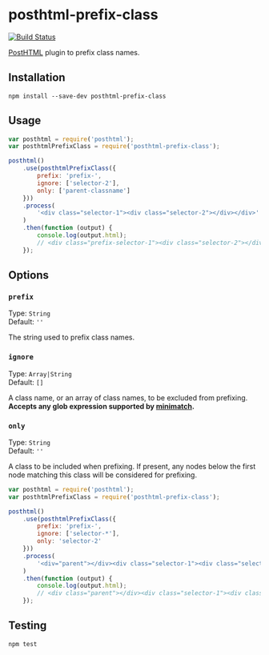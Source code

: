 # posthtml-prefix-class

[![Build Status](https://travis-ci.org/stevenbenisek/posthtml-prefix-class.svg)](https://travis-ci.org/stevenbenisek/posthtml-prefix-class)

[PostHTML](https://github.com/posthtml/posthtml) plugin to prefix class names.

## Installation

```shell
npm install --save-dev posthtml-prefix-class
```

## Usage

```js
var posthtml = require('posthtml');
var posthtmlPrefixClass = require('posthtml-prefix-class');

posthtml()
    .use(posthtmlPrefixClass({
        prefix: 'prefix-',
        ignore: ['selector-2'],
        only: ['parent-classname']
    }))
    .process(
        '<div class="selector-1"><div class="selector-2"></div></div>'
    )
    .then(function (output) {
        console.log(output.html);
        // <div class="prefix-selector-1"><div class="selector-2"></div></div>
    });
```

## Options

### `prefix`

Type: `String`  
Default: `''`

The string used to prefix class names.

### `ignore`

Type: `Array|String`  
Default: `[]`

A class name, or an array of class names, to be excluded from prefixing.
**Accepts any glob expression supported by [minimatch](https://github.com/isaacs/minimatch).**

### `only`

Type: `String`  
Default: `''`


A class to be included when prefixing. If present, any nodes below the first node matching
this class will be considered for prefixing.

```js
var posthtml = require('posthtml');
var posthtmlPrefixClass = require('posthtml-prefix-class');

posthtml()
    .use(posthtmlPrefixClass({
        prefix: 'prefix-',
        ignore: ['selector-*'],
        only: 'selector-2'
    }))
    .process(
        '<div="parent"></div><div class="selector-1"><div class="selector-2"><div class="myname">/div></div></div>'
    )
    .then(function (output) {
        console.log(output.html);
        // <div class="parent"></div><div class="selector-1"><div class="selector-2"><div class="prefix-myname"></div></div></div>
    });
```

## Testing

```shell
npm test
```
